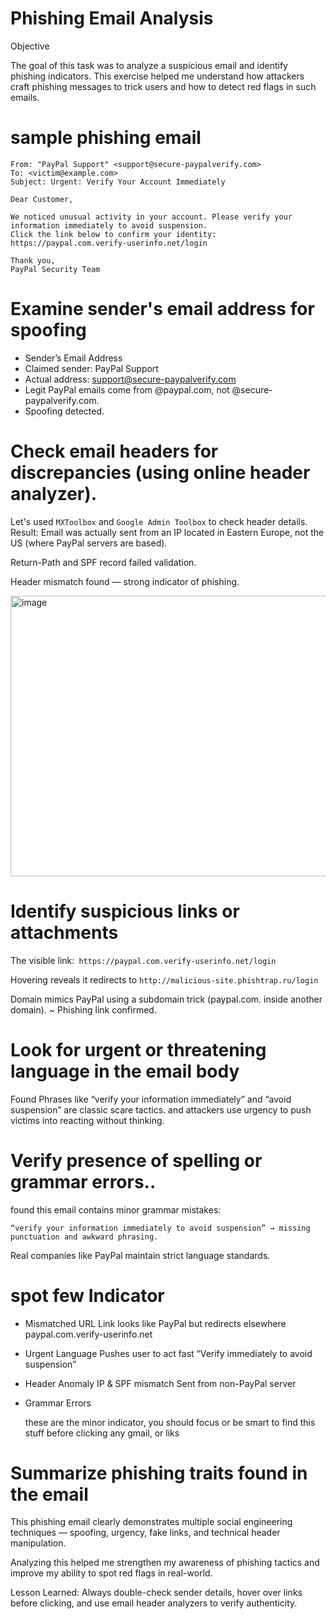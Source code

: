 
# Phishing Email Analysis

Objective

The goal of this task was to analyze a suspicious email and identify phishing indicators.
This exercise helped me understand how attackers craft phishing messages to trick users 
and how to detect red flags in such emails.


# sample phishing email
```
From: "PayPal Support" <support@secure-paypalverify.com>
To: <victim@example.com>
Subject: Urgent: Verify Your Account Immediately

Dear Customer,

We noticed unusual activity in your account. Please verify your information immediately to avoid suspension.  
Click the link below to confirm your identity:  
https://paypal.com.verify-userinfo.net/login  

Thank you,  
PayPal Security Team
```

# Examine sender's email address for spoofing

- Sender’s Email Address
- Claimed sender: PayPal Support
- Actual address: support@secure-paypalverify.com
- Legit PayPal emails come from @paypal.com, not @secure-paypalverify.com.
- Spoofing detected.

# Check email headers for discrepancies (using online header analyzer).

Let's used ```MXToolbox``` and ```Google Admin Toolbox``` to check header details.
  Result: Email was actually sent from an IP located in Eastern Europe, not the US (where PayPal servers are based).

  Return-Path and SPF record failed validation.

  Header mismatch found — strong indicator of phishing.
  
<img width="1163" height="449" alt="image" src="https://github.com/user-attachments/assets/3977991e-d95a-4357-9bbb-572abd74315f" />

# Identify suspicious links or attachments

  The visible link:``` https://paypal.com.verify-userinfo.net/login```

  Hovering reveals it redirects to ```http://malicious-site.phishtrap.ru/login```

  Domain mimics PayPal using a subdomain trick (paypal.com. inside another domain).
 ~ Phishing link confirmed.

# Look for urgent or threatening language in the email body

  Found Phrases like “verify your information immediately” and “avoid suspension” are classic scare tactics.
  and attackers use urgency to push victims into reacting without thinking.

# Verify presence of spelling or grammar errors..
 found this email contains minor grammar mistakes:

    “verify your information immediately to avoid suspension” → missing punctuation and awkward phrasing.

  Real companies like PayPal maintain strict language standards.


 # spot few  Indicator	

- Mismatched URL	Link looks like PayPal but redirects elsewhere	paypal.com.verify-userinfo.net
- Urgent Language	Pushes user to act fast	“Verify immediately to avoid suspension”
- Header Anomaly	IP & SPF mismatch	Sent from non-PayPal server
- Grammar Errors

  these are the minor indicator, you should focus or be smart to find this stuff before clicking any gmail, or liks

# Summarize phishing traits found in the email

  This phishing email clearly demonstrates multiple social engineering techniques — spoofing, urgency, fake links, and technical header manipulation.

  Analyzing this helped me strengthen my awareness of phishing tactics and improve my ability to spot red flags in real-world.

 Lesson Learned: Always double-check sender details, hover over links before clicking, and use email header analyzers to verify authenticity.


 
